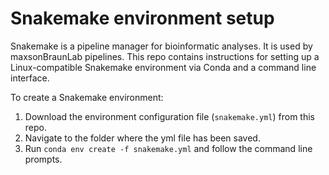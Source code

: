 # Snakemake environment setup

Snakemake is a pipeline manager for bioinformatic analyses. It is used by maxsonBraunLab pipelines. This repo contains instructions for setting up a Linux-compatible Snakemake environment via Conda and a command line interface.

To create a Snakemake environment: 

1. Download the environment configuration file (`snakemake.yml`) from this repo.
2. Navigate to the folder where the yml file has been saved.
3. Run `conda env create -f snakemake.yml` and follow the command line prompts.
